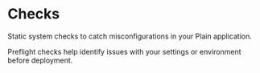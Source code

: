 # Checks

Static system checks to catch misconfigurations in your Plain application.

Preflight checks help identify issues with your settings or environment before deployment.
